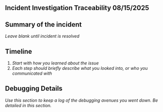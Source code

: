 ## Incident Investigation Traceability 08/15/2025

## Summary of the incident
_Leave blank until incident is resolved_

## Timeline
1. _Start with how you learned about the issue_
2. _Each step should briefly describe what you looked into, or who you communicated with_

## Debugging Details
_Use this section to keep a log of the debugging avenues you went down. Be detailed in this section._
